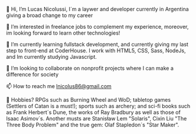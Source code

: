 👋 Hi, I’m Lucas Nicolussi, I´m a laywer and developer currently in Argentina giving a broad change to my career   

👀 I’m interested in freelance jobs to complement my experience, moreover, im looking forward to learn other technologies!    

🌱 I’m currently learning fullstack development, and currently giving my last step to front-end at CoderHouse. I work with HTML5, CSS, Sass, NodeJs, and Im currently studying Javascript.         

💞️ I’m looking to collaborate on nonprofit projects where I can make a difference for society  

📫 How to reach me lnicolus86@gmail.com

📌 Hobbies? RPGs such as Burning Wheel and WoD; tabletop games (Settlers of Catan is a must!); sports such as archery; and sci-fi books such as Frank Herbert´s Dune, the works of Ray Bradbury as well as those of Isaac Asimov´s. Another musts are Stanisław Lem "Solaris", Cixin Liu "The Three Body Problem" and the true gem:	Olaf Stapledon´s "Star Maker".
